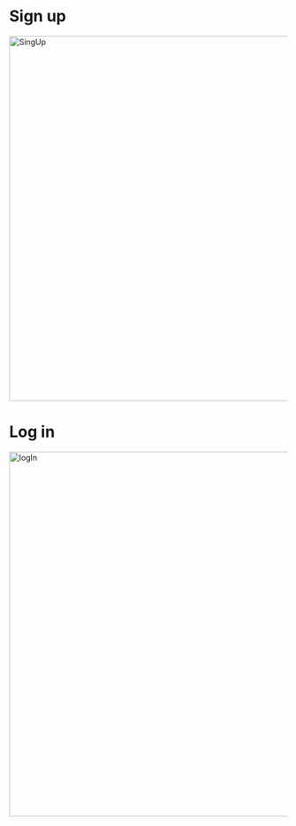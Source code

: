 <h1>Sign up</h1>
<img width="660" alt="SingUp" src="https://user-images.githubusercontent.com/47697063/227964306-b803d2ab-f2a5-42c9-9729-c0747238b0ba.png">


<h1>Log in</h1>
<img width="660" alt="logIn" src="https://user-images.githubusercontent.com/47697063/227964383-eccdccf8-662b-4b04-a265-4db587e87aad.png">

